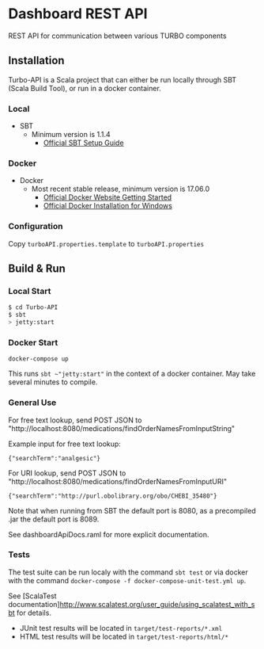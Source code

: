 # Dashboard REST API #

REST API for communication between various TURBO components

## Installation ##
Turbo-API is a Scala project that can either be run locally through SBT (Scala Build Tool), or run in a docker container.

### Local ###
- SBT 
	- Minimum version is 1.1.4
		- [Official SBT Setup Guide](https://www.scala-sbt.org/release/docs/Setup.html)

### Docker ###
- Docker
    - Most recent stable release, minimum version is 17.06.0
      - [Official Docker Website Getting Started](https://docs.docker.com/engine/getstarted/step_one/)
      - [Official Docker Installation for Windows](https://docs.docker.com/docker-for-windows/install/)

### Configuration ###
Copy `turboAPI.properties.template` to `turboAPI.properties`


## Build & Run ##

### Local Start ###
```sh
$ cd Turbo-API
$ sbt
> jetty:start
```

### Docker Start ###
```
docker-compose up
```

This runs `sbt ~"jetty:start"` in the context of a docker container.  May take several minutes to compile.

### General Use ###

For free text lookup, send POST JSON to "http://localhost:8080/medications/findOrderNamesFromInputString"

Example input for free text lookup:

    {"searchTerm":"analgesic"}

For URI lookup, send POST JSON to "http://localhost:8080/medications/findOrderNamesFromInputURI"

    {"searchTerm":"http://purl.obolibrary.org/obo/CHEBI_35480"}

Note that when running from SBT the default port is 8080, as a precompiled .jar the default port is 8089.

See dashboardApiDocs.raml for more explicit documentation.


### Tests ###
The test suite can be run localy with the command `sbt test` or via docker with the command `docker-compose -f docker-compose-unit-test.yml up`.

See [ScalaTest documentation]<http://www.scalatest.org/user_guide/using_scalatest_with_sbt> for details.

- JUnit test results will be located in `target/test-reports/*.xml`
- HTML test results will be located in `target/test-reports/html/*`


